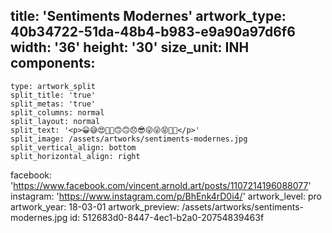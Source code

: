title: 'Sentiments Modernes'
artwork_type: 40b34722-51da-48b4-b983-e9a90a97d6f6
width: '36'
height: '30'
size_unit: INH
components:
  -
    type: artwork_split
    split_title: 'true'
    split_metas: 'true'
    split_columns: normal
    split_layout: normal
    split_text: '<p>😀😅😍🙂🧐🙃🙃😞😎😜😜😝🤩🤗</p>'
    split_image: /assets/artworks/sentiments-modernes.jpg
    split_vertical_align: bottom
    split_horizontal_align: right
facebook: 'https://www.facebook.com/vincent.arnold.art/posts/1107214196088077'
instagram: 'https://www.instagram.com/p/BhEnk4rD0i4/'
artwork_level: pro
artwork_year: 18-03-01
artwork_preview: /assets/artworks/sentiments-modernes.jpg
id: 512683d0-8447-4ec1-b2a0-20754839463f
